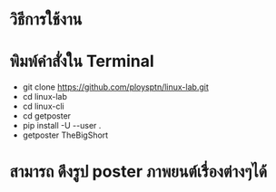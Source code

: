 # วิธีการใช้งาน
# พิมพ์คำสั่งใน Terminal
- git clone https://github.com/ploysptn/linux-lab.git
- cd linux-lab
- cd linux-cli
- cd getposter
- pip install -U --user .
- getposter TheBigShort
# สามารถ ดึงรูป poster ภาพยนต์เรื่องต่างๆได้
